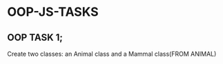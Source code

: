 # OOP-JS-TASKS

<h2>OOP TASK 1;</h2>
<p>Create two classes: an Animal class and a Mammal class(FROM ANIMAL)</p>
